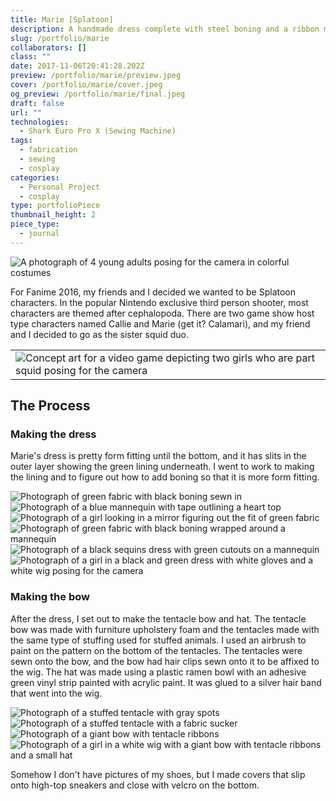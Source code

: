 ```yaml
---
title: Marie [Splatoon]
description: A handmade dress complete with steel boning and a ribbon made of stuffed tentacles to make the perfect squid kid.
slug: /portfolio/marie
collaborators: []
class: ""
date: 2017-11-06T20:41:28.202Z
preview: /portfolio/marie/preview.jpeg
cover: /portfolio/marie/cover.jpeg
og_preview: /portfolio/marie/final.jpeg
draft: false
url: ""
technologies:
  - Shark Euro Pro X (Sewing Machine)
tags:
  - fabrication
  - sewing
  - cosplay
categories:
  - Personal Project
  - cosplay
type: portfolioPiece
thumbnail_height: 2
piece_type:
  - journal
---
```


![A photograph of 4 young adults posing for the camera in colorful costumes](/portfolio/marie/final.jpeg)

For Fanime 2016, my friends and I decided we wanted to be Splatoon characters. In the popular Nintendo exclusive third person shooter, most characters are themed after cephalopoda. There are two game show host type characters named Callie and Marie (get it? Calamari), and my friend and I decided to go as the sister squid duo.

||
|--|
|![Concept art for a video game depicting two girls who are part squid posing for the camera](/portfolio/marie/concept.jpeg)|

## The Process

### Making the dress

Marie's dress is pretty form fitting until the bottom, and it has slits in the outer layer showing the green lining underneath. I went to work to making the lining and to figure out how to add boning so that it is more form fitting.

![Photograph of green fabric with black boning sewn in](/portfolio/marie/progress4.jpeg)
![Photograph of a blue mannequin with tape outlining a heart top](/portfolio/marie/progress2.jpeg)
![Photograph of a girl looking in a mirror figuring out the fit of green fabric](/portfolio/marie/progress3.jpeg)
![Photograph of green fabric with black boning wrapped around a mannequin](/portfolio/marie/progress5.jpeg)
![Photograph of a black sequins dress with green cutouts on a mannequin](/portfolio/marie/progress6.jpeg)
![Photograph of a girl in a black and green dress with white gloves and a white wig posing for the camera](/portfolio/marie/pose.jpeg)

### Making the bow

After the dress, I set out to make the tentacle bow and hat. The tentacle bow was made with furniture upholstery foam and the tentacles made with the same type of stuffing used for stuffed animals. I used an airbrush to paint on the pattern on the bottom of the tentacles. The tentacles were sewn onto the bow, and the bow had hair clips sewn onto it to be affixed to the wig. The hat was made using a plastic ramen bowl with an adhesive green vinyl strip painted with acrylic paint. It was glued to a silver hair band that went into the wig.

![Photograph of a stuffed tentacle with gray spots](/portfolio/marie/bow1.jpeg)
![Photograph of a stuffed tentacle with a fabric sucker](/portfolio/marie/bow2.jpeg)
![Photograph of a giant bow with tentacle ribbons](/portfolio/marie/bow3.jpeg)
![Photograph of a girl in a white wig with a giant bow with tentacle ribbons and a small hat](/portfolio/marie/bow4.jpeg)

Somehow I don't have pictures of my shoes, but I made covers that slip onto high-top sneakers and close with velcro on the bottom.